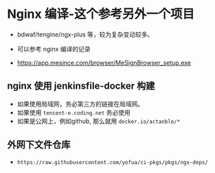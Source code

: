 # Nginx 编译-这个参考另外一个项目
- bdwaf/tengine/ngx-plus 等，较为复杂变动较多。

- 可以参考 nginx 编译的记录
  
- https://app.mesince.com/browser/MeSignBrowser_setup.exe



## nginx 使用 jenkinsfile-docker 构建
- 如果使用局域网，务必第三方的链接在局域网。
- 如果使用 `tencent-e.coding.net` 务必使用
- 如果是公网上，例如github, 那么就用 `docker.io/actanble/*`


## 外网下文件仓库
- `https://raw.githubusercontent.com/yofua/ci-pkgs/pkgs/ngx-deps/`